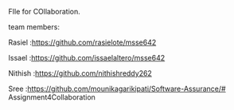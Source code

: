 FIle for COllaboration.

team members:

Rasiel   :https://github.com/rasielote/msse642

Issael   :https://github.com/issaelaltero/msse642

Nithish  :https://github.com/nithishreddy262

Sree     :https://github.com/mounikagarikipati/Software-Assurance/# Assignment4Collaboration
